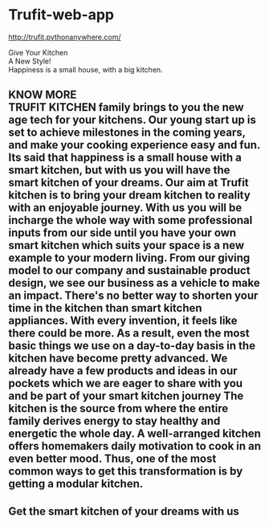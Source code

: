 # Trufit-web-app                                     

http://trufit.pythonanywhere.com/

Give Your Kitchen                                               
A New Style!                                                                   
Happiness is a small house, with a big kitchen.                                                      

KNOW MORE                                                                                                                
TRUFIT KITCHEN family brings to you the new age tech for your kitchens. Our young start up is set to achieve milestones in the coming years, and make your cooking experience easy and fun. Its said that happiness is a small house with a smart kitchen, but with us you will have the smart kitchen of your dreams. Our aim at Trufit kitchen is to bring your dream kitchen to reality with an enjoyable journey. With us you will be incharge the whole way with some professional inputs from our side until you have your own smart kitchen which suits your space is a new example to your modern living. From our giving model to our company and sustainable product design, we see our business as a vehicle to make an impact. There's no better way to shorten your time in the kitchen than smart kitchen appliances. With every invention, it feels like there could be more. As a result, even the most basic things we use on a day-to-day basis in the kitchen have become pretty advanced. We already have a few products and ideas in our pockets which we are eager to share with you and be part of your smart kitchen journey The kitchen is the source from where the entire family derives energy to stay healthy and energetic the whole day. A well-arranged kitchen offers homemakers daily motivation to cook in an even better mood. Thus, one of the most common ways to get this transformation is by getting a modular kitchen.
----------------------------------------------------
Get the smart kitchen of your dreams with us
--------------------------------------------------------------------

